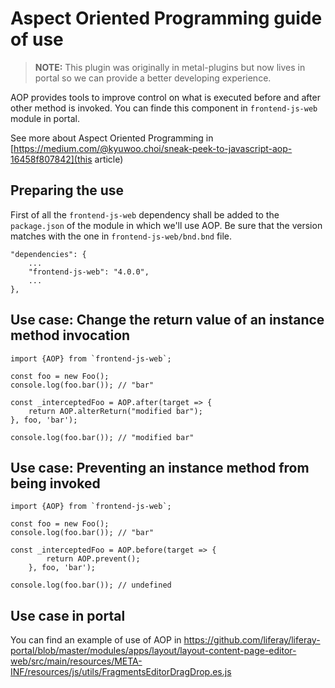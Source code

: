 # Aspect Oriented Programming guide of use

> **NOTE:** This plugin was originally in metal-plugins but now lives in portal so we can provide a better developing experience.

AOP provides tools to improve control on what is executed before and after other method is invoked. You can finde this component in `frontend-js-web` module in portal.

See more about Aspect Oriented Programming in [https://medium.com/@kyuwoo.choi/sneak-peek-to-javascript-aop-16458f807842](this article)

## Preparing the use

First of all the `frontend-js-web` dependency shall be added to the `package.json` of the module in which we'll use AOP. Be sure that the version matches with the one in `frontend-js-web/bnd.bnd` file.

```
"dependencies": {
	...
	"frontend-js-web": "4.0.0",
	...
},
```

## Use case: Change the return value of an instance method invocation

```
import {AOP} from `frontend-js-web`;

const foo = new Foo();
console.log(foo.bar()); // "bar"

const _interceptedFoo = AOP.after(target => {
	return AOP.alterReturn("modified bar");
}, foo, 'bar');

console.log(foo.bar()); // "modified bar"
```

## Use case: Preventing an instance method from being invoked

```
import {AOP} from `frontend-js-web`;

const foo = new Foo();
console.log(foo.bar()); // "bar"

const _interceptedFoo = AOP.before(target => {
		return AOP.prevent();
	}, foo, 'bar');

console.log(foo.bar()); // undefined
```

## Use case in portal

You can find an example of use of AOP in https://github.com/liferay/liferay-portal/blob/master/modules/apps/layout/layout-content-page-editor-web/src/main/resources/META-INF/resources/js/utils/FragmentsEditorDragDrop.es.js